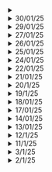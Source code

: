 <details>
  <summary></summary>
  
  # Key Learnings
  ## Expert Talk: "Non-conventional start-up in India" by Kaushik Mudda, CEO at Ethereal Machines
  - How it started as a small project in a garage
  - How it was hard back then in 2014 to start a company
  - How he didn't make any money during the first few years
  - How he sacrificed many things
  - How to get your employees to work or juniors to get work done: Don't simply tell them what to do, you have to earn their respect by "Being so good they can't ignore you". You have to be one early and leave the last. You need to prove that you are good.
  - How to build a very good team? You have to be at the top of your game.
  - Just start: what are you waiting for? But start it for good reasons.
  - How he got to sell his first machine
  - Why he built a precision CNC machine and knew it would stay at least for the next two decades or so.
  - The company specializes in making 5-10 micrometer precision CNC machines.
  - They were the first ones to build such a thing in India back then when volume of import of machines were way too high.

  ## C++ : SFML tutorials
  - Drawing a rectangle
  - Keyboard input: HJKL to move the rectangle, but without boundary conditions
  - Mouse input: moving the top left corner of the rectangle to the point where you click the mouse.
  - Important point: the mouse position will be with respect the screen you are using and not the window which you generate, how do you change that?
</details>
<details>
  <summary>30/01/25</summary>

  # Key Learnings
  - Git setup in local machine (virtual machine: Kali Linux)
  - What is CMake? What are build dependencies?
  ## Our Experiential Learning Project: Multilingual voice activated home automation system
  - Wrote the code for interfacing Arduino Uno with two relays, one buzzer, one PC fan and one servo motor.
  - Problems that occurred: While we turn the servo motor manually, the fun turns on for a split second which means the servo motor doesn't have reverse current protection which is a problem.
  - We are trying to put a diode in series.
  - We are implementing the project for three languages: English, Hindi and Kannada.
  - Voice activation works in all the three languages.
  ## Exhibition in our College Library
  - Recommended books like autobiographies of Steve Jobs, Elon Musk (by Ashlee Vance and Walter Isaacson)
  - Also "What's your dream?" by Simon Squibb
  ## SFML Tutorials
  - Windows: open and close, resize
  - Window Events: resize, close
  - Text Event: Entering text on the terminal
</details>
<details>
  <summary>29/01/25</summary>

  # Key Learnings
  - C program for implementing FFT and IFFT, then using the same functions to implement linear convolution, circular convolution, auto-correlation and cross-correlation.
  - Building a physics engine (particle simulation) from scratch. Different parts: Dynamics, collision detections and collision response.
  - SFML - 2D graphics library setup and basic programs.
  - CMake tutorial
</details>
<details>
  <summary>27/01/25</summary>

  # Key Learnings
  - STL tutorial continued: ALL containers covered along with algorithms which are available.
  - Inside Pixxel's Facility: Their recent firefly constellation and how they built it. Why they chose in hyperspectral imagery? Components of the satellite.
</details>
<details>
  <summary>26/01/25</summary>

  # Key Learnings
  - C++ : Complete STL Tutorial
  - OnShape: Desgined my own earbud
  - NPTEL Course: Cloud Computing and Distributed Systems assignments
  - General Reading: Kalman filters and why there are used: When you have multiple sensors prone to noise or you want to measure a parameter of interest indirectly.
  - A car going through a tunnel, you have various sensors onboard: Guidance and Nav, Odometer and GPS but GPS signals will be noisy in a tunnel so you will have to `estimate` your position.
  - Temperature inside a rocket nozzle: you can't just place a sensor inside as it will melt. Place a sensor on the outside wall of the nozzle and estimate the temperature.
  - C++ Web Frameworks: Drogon, Crow, Nui , Beast. Even with simple C++ code, you will be able to build such cool stuff.
  - How to build games in C++? SFML, Raylib, OpenGL. Well you don't need to know advanced C++ coding, you just need to know pointers, STL, structs and classes, files etc.
</details>

<details>
  <summary> 25/01/25
  </summary>

  # Key Learnings
  - How to register a company in India
  - Home Automation demonstration
  - AI agents
  - Basics of flight without formula
  - Calculation of Center of Mass
  - Code for Differentiation and integration in C++. We use the fundamental theorem of calculus for differentiation and trapeziodal method for integration
  - How to build physics/game engines?
  ## C++
  - Inheritance: public, private and protected. `final` keyword, Member initialisation list and how is it better than constructors
  - DSA: Merge 2 sorted arrays, next permutation
</details>
<details>
  <summary>24/01/25</summary>

  # Key Learnings
  - How did NVIDIA become the most valuable company in the world? How is every other company dependent directly or indirectly on it?
  - What are GPUs and how do they work?
  - RTX 5090 GPU review
  - C++: Structs and classes, structured binding and operator overloading
</details>
<details>
  <summary>22/01/25</summary>

  # Key Learnings
  - Harvard Business Review: CEO transition and how it takes way longer than we think
  - A read on Advanced Materials: Kevlar, Aramid and Carbon fiber
  - DSA: Sorting algorithms, DNF algorithm
</details>
<details>
  <summary>21/01/25</summary>

  # Key Learnings
  ## YT
  - [Rise of Elon Musk. How did he build Tesla and SpaceX?](https://www.youtube.com/watch?v=FoQR9rLpRy8)
  - How did he do the impossible?
  - [Robots as tiny as insects](https://www.youtube.com/watch?v=H6q6pYZ9Fho)
  ## C++ (DSA)
  - Single element in a sorted array
  - Book allocation problem
  ## General Reading
  ### Harvard Business Review (Articles)
  - Electronic monitoring of employees decreases productivity
  - Entrepreneurs should test their hypothesis before entering the market
  - Personalities of various CEOs and their connection with Marketing and sales
  - High performers quit if they don't make as much as new hires (if they are better). If compensation is given, then they are more likely to stay.
  ### ISRO's PAT (Pad Abort Test)
  - Specification of CES (crew escape system) and CM (crew module). CES: 6.5 tonnes and CM: 3.7 tonnes. Max possible deviation allowed: + or - 3%
  - In Moment of inertia : + or - 10% (Why?)
  - Yaw, pitch and roll constraints
  - The jettisoning problem: The CES and CM should seperate without collision. Factors that play a crucial role: atmosphere pressure, angle of attack, the motors which fire the CES to seperate, stability of CM after seperation.
  - The motors are supposed to generate 250kN of thrust in just 0.2 sec (WOW). Won't this stress out the materials due to sudden changes in temperature? What about inertia?
  - During the re-entry: the apex cover which covers the Crew Module(CM) is supposed to seperate first without collision with the CM. Or else the parachute won't deploy at all.
  - Min height to be achieved: 2.5km above surface
  - Questions: What are the various sensors to test various parameters that are used? What are some of the advanced materials that are used in the aerospace sector?
  ## College Stuff
  - Design flow of VLSI chip design: Cost of error propagation as we progress towards physical design.
  - Implementation of Linear phase filters: FIR and IIR. Direct structures, lattice structures, transpose structure.
</details>
<details>
  <summary>20/1/25</summary>
  
  - DMC Lab CIE
  # Key Learnings
  ## Andrew Huberman Podcast: How to develop focus
  - Importance of Visual focus and how to develop it so as to master focus in general.
  - Hormones like epinephrin and acetocoline.
  - How long can you focus on a specific visual area? These are tests that you should perform. You don't need to focus entire day.
  - Auditory learners tend to close their eyes when they are listening intensely so as to focus.
  - Visual cues are tricky, you must learn a way to quickly get back your focus as it tends to drift away.
  - You need to master your sleep schedule. Learn what works best for you.
  - Non Sleep Deep Rest Protocol for 20 min everyday.
  - Every learning session should be of 90 min maximum.
  ## Alex Hormonzi podcast on Niche - hopping
  - Uninformed optimism -> Informed Pessimism -> Get through shit (Focus) -> Informed Optimism (Solution phase) -> Acheivement (potential of the idea)
  - Confront every problem you have instead of running away from it.
  - What good will pursuing many goals help? You'll run too thin.
  - Sure you'll develop many skill sets, but to use them regularly is the main challenge. You don't want to stay at level one at everything.
  - The more skill sets you acquire, the more you have to say 'NO' to opportunities.
  - Marketplace wants new, but business world wants better.
</details>
<details>
  <summary>19/1/25</summary>

  # Key Learnings
  - C++: Classes and objects, constructors and destructors, constructor overloading, getters and setters, 2 DSA problems
  - Tech Videos: Mosquito Racquet, Hair Dryer working etc.
</details>
<details>
  <summary>18/01/25</summary>

  # Key Learnings
  - C++ : DSA for 3 hours
  - Revised Lab Programs
  - Kali Linux tutorial: ethical hacking
  - Basic networking commands
</details>
<details>
  <summary>17/01/25</summary>

  # Key Learnings
  - MATLAB: Cyclic Coding and Convolution coding as a part of College course: Digital Modulation and Coding
  - C++: Basic DSA problems, Time and Space complexity of various problems, applying classes and objects concept to every problem
</details>

<details>
  <summary>14/01/25</summary>

  # Key Learnings
  ## MATLAB
  - FIR filters using windowing technique: LPF and HPF
  ## C++
  - learncpp.com tutorial
  ## YT
  - BMW Car manufacturing video
</details>

<details>
  <summary>13/01/25</summary>

  # Key Learnings
  ## Journal of Aerospace sciences and technologies
  - A brief introduction to the Pad Abort Test conducted by ISRO
  - Crew Escape System working, Crew Module
  - Demonstration of launch pad abort capability, self-reorientation of Crew-module and parachute systems.
  - Different motors used: Low altitude escape motor (LEM), High altitude escape motor (HEM), Pitch Motor (PM) and CES Jettisoning motor (CJM).
  - Various challenges: range to be acheived = 400 m, 2.5km min altitude, orientation of the module, angle of attack so that parachutes deploy properly, parachute deployment without string entanglement.
  ## C++
  - Revisited prev notes.
  - Introduction to strings.
</details>
<details>
  <summary>12/1/25</summary>

  # Key Learnings
  - Installed Kali Linux on Virtual Machine
  - Installed Neovim Kickstart by TJ
  - Created a setup similar to Ubuntu one.
  - Playground for C, C++, Python, Latex etc.
  - MATLAB: Huffman coding, Linear Block Codes (perfect implementation)
  - Simulink: ASK, FSK (demod using intermediate waves, not the original sine waves), PSK
</details>
<details>
  <summary>11/1/25</summary>

  # Key Learnings
  - A case study on naukri.com
  - Researched about various entrepreneurship forums, communities etc.
  - Importance of studying C and C++ regardless of what you do or whatever industry you are in.
  - Redid my whole calendar to create a viable routine.
</details>
<details>
  <summary>3/1/25</summary>

  # Key Learnings
  ## Home Automation Project (how to go about it?)
  - First find technical papers (At least 15), find something common and get an idea of what exists
  - Find youtube videos on already implemented projects
  - Find out all types of gadgets in the market
  - Find out what unique thing can you do.
  - Why not publish a paper? Start a business? Start a company?
</details>

<details>
  <summary>2/1/25</summary>

  # Key Learnings
  ## Python
  - Object Oriented Programming
  ## College Stuff
  - Linear Code Blocks: Need to write code for this, concept of syndrome and which bit is most likely wrong
  - Design of FIR filters, Gibb's phenomenon
  - VLSI: pipelining approach and its advantages and disadvantages, parallelization (hardware replication), switching (dynamic power dissipation), adiabatic logic circuits
  - RF Circuits: Couplers, Wilkinson's power divider
</details>
